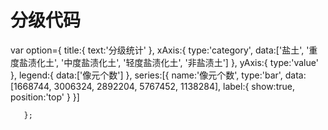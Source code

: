 # 分级代码

 var option={
         title:{
            text:'分级统计'
         },
          xAxis:{
            type:'category',
            data:['盐土', '重度盐渍化土', '中度盐渍化土', '轻度盐渍化土', '非盐渍土']
          },
          yAxis:{
            type:'value'
          },
          legend:{
            data:['像元个数']
          },
          series:[{
            name:'像元个数',
            type:'bar',
            data:[1668744, 3006324, 2892204, 5767452, 1138284],
            label:{
                show:true,
                position:'top'
            }
          }]

       };